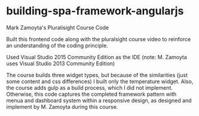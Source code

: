 # building-spa-framework-angularjs
Mark Zamoyta's Pluralisight Course Code

Built this frontend code along with the pluralsight course video to reinforce an understanding of the coding principle.

Used Visual Studio 2015 Community Edition as the IDE (note: M. Zamoyta uses Visual Studio 2013 Community Edition)

The course builds three widget types, but because of the similarities (just some content and css differences) I built only the temperature widget.  Also, the course adds gulp as a build process, which I did not implement.  Otherwise, this code captures the completed framework pattern with menua and dashboard system within a responsive design, as designed and implement by M. Zamoyta during this course.

